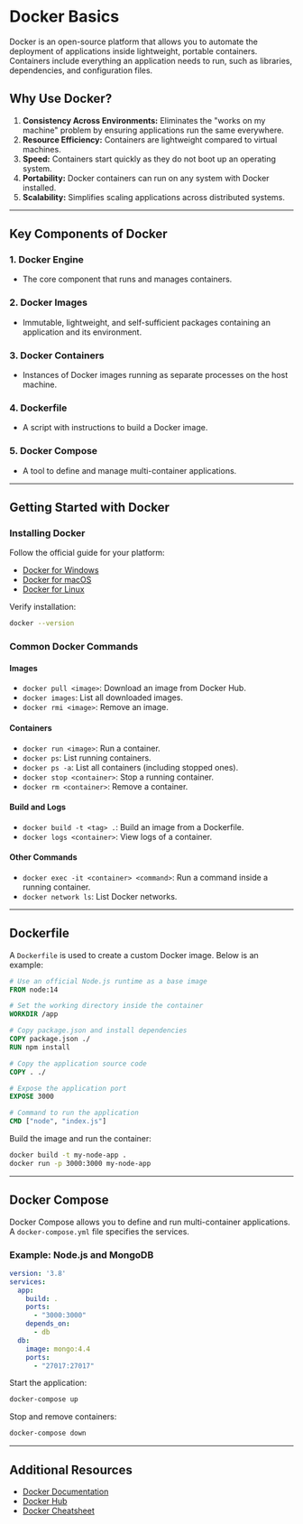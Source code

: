 # Docker Basics

Docker is an open-source platform that allows you to automate the deployment of applications inside lightweight, portable containers. Containers include everything an application needs to run, such as libraries, dependencies, and configuration files.

## Why Use Docker?
1. **Consistency Across Environments:** Eliminates the "works on my machine" problem by ensuring applications run the same everywhere.
2. **Resource Efficiency:** Containers are lightweight compared to virtual machines.
3. **Speed:** Containers start quickly as they do not boot up an operating system.
4. **Portability:** Docker containers can run on any system with Docker installed.
5. **Scalability:** Simplifies scaling applications across distributed systems.

---

## Key Components of Docker

### 1. **Docker Engine**
   - The core component that runs and manages containers.

### 2. **Docker Images**
   - Immutable, lightweight, and self-sufficient packages containing an application and its environment.

### 3. **Docker Containers**
   - Instances of Docker images running as separate processes on the host machine.

### 4. **Dockerfile**
   - A script with instructions to build a Docker image.

### 5. **Docker Compose**
   - A tool to define and manage multi-container applications.

---

## Getting Started with Docker

### Installing Docker
Follow the official guide for your platform:
- [Docker for Windows](https://docs.docker.com/desktop/install/windows/)
- [Docker for macOS](https://docs.docker.com/desktop/install/mac/)
- [Docker for Linux](https://docs.docker.com/desktop/install/linux/)

Verify installation:
```bash
docker --version
```

### Common Docker Commands

#### **Images**
- `docker pull <image>`: Download an image from Docker Hub.
- `docker images`: List all downloaded images.
- `docker rmi <image>`: Remove an image.

#### **Containers**
- `docker run <image>`: Run a container.
- `docker ps`: List running containers.
- `docker ps -a`: List all containers (including stopped ones).
- `docker stop <container>`: Stop a running container.
- `docker rm <container>`: Remove a container.

#### **Build and Logs**
- `docker build -t <tag> .`: Build an image from a Dockerfile.
- `docker logs <container>`: View logs of a container.

#### **Other Commands**
- `docker exec -it <container> <command>`: Run a command inside a running container.
- `docker network ls`: List Docker networks.

---

## Dockerfile

A `Dockerfile` is used to create a custom Docker image. Below is an example:

```dockerfile
# Use an official Node.js runtime as a base image
FROM node:14

# Set the working directory inside the container
WORKDIR /app

# Copy package.json and install dependencies
COPY package.json ./
RUN npm install

# Copy the application source code
COPY . ./

# Expose the application port
EXPOSE 3000

# Command to run the application
CMD ["node", "index.js"]
```

Build the image and run the container:
```bash
docker build -t my-node-app .
docker run -p 3000:3000 my-node-app
```

---

## Docker Compose

Docker Compose allows you to define and run multi-container applications. A `docker-compose.yml` file specifies the services.

### Example: Node.js and MongoDB

```yaml
version: '3.8'
services:
  app:
    build: .
    ports:
      - "3000:3000"
    depends_on:
      - db
  db:
    image: mongo:4.4
    ports:
      - "27017:27017"
```

Start the application:
```bash
docker-compose up
```

Stop and remove containers:
```bash
docker-compose down
```

---

## Additional Resources

- [Docker Documentation](https://docs.docker.com/)
- [Docker Hub](https://hub.docker.com/)
- [Docker Cheatsheet](https://github.com/wsargent/docker-cheat-sheet)
